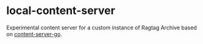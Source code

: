 # local-content-server

Experimental content server for a custom instance of Ragtag Archive based on
[content-server-go](https://github.com/ragtag-archive/content-server-go).
